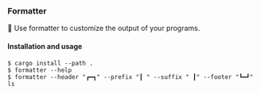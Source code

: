 ### Formatter

💠 Use formatter to customize the output of your programs.

#### Installation and usage

```
$ cargo install --path .
$ formatter --help
$ formatter --header "┏━┓" --prefix "┃ " --suffix " ┃" --footer "┗━┛" ls
```

